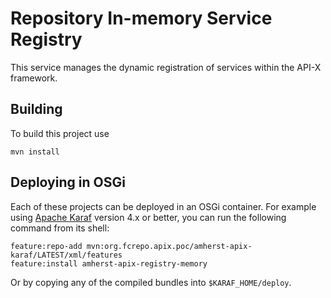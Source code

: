 Repository In-memory Service Registry
=====================================

This service manages the dynamic registration of services within the API-X framework.

Building
--------

To build this project use

    mvn install

Deploying in OSGi
-----------------

Each of these projects can be deployed in an OSGi container. For example using
[Apache Karaf](http://karaf.apache.org) version 4.x or better, you can run the following
command from its shell:

    feature:repo-add mvn:org.fcrepo.apix.poc/amherst-apix-karaf/LATEST/xml/features
    feature:install amherst-apix-registry-memory

Or by copying any of the compiled bundles into `$KARAF_HOME/deploy`.

